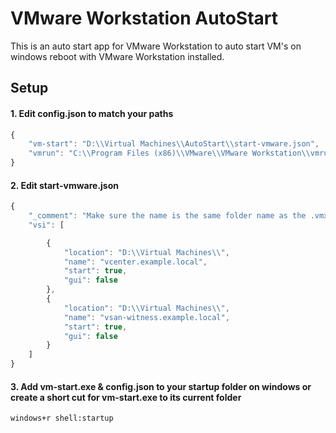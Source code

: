 ﻿# VMware Workstation AutoStart

This is an auto start app for VMware Workstation to auto start VM's on windows reboot with VMware Workstation installed.
## Setup

#### 1. Edit config.json to match your paths

```javascript
{
    "vm-start": "D:\\Virtual Machines\\AutoStart\\start-vmware.json",
    "vmrun": "C:\\Program Files (x86)\\VMware\\VMware Workstation\\vmrun.exe"
}
```

#### 2. Edit start-vmware.json 
```javascript
{
    "_comment": "Make sure the name is the same folder name as the .vmx file",
    "vsi": [

        {
            "location": "D:\\Virtual Machines\\",
            "name": "vcenter.example.local",
            "start": true,
            "gui": false
        },
        {
            "location": "D:\\Virtual Machines\\",
            "name": "vsan-witness.example.local",
            "start": true,
            "gui": false
        }
    ]
}
```
#### 3. Add vm-start.exe & config.json to your startup folder on windows or create a short cut for vm-start.exe to its current folder 

`windows+r shell:startup `
